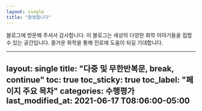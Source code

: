 ```yaml
---
layout: single
title: "환영합니다"
---
```


블로그에 방문해 주셔서 감사합니다.
이 블로그는 세상의 다양한 화학 이야기들을 접할 수 있는 공간입니다.
즐거운 화학을 통해 진로에 도움이 되길 기대합니다.

---
layout: single
title: "다중 및 무한반복문, break, continue"
toc: true
toc_sticky: true
toc_label: "페이지 주요 목차" 
categories: 수행평가
last_modified_at: 2021-06-17 T08:06:00-05:00
---

